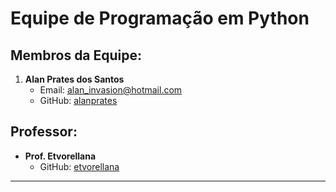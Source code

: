 # Equipe de Programação em Python

## Membros da Equipe:

1. **Alan Prates dos Santos**
   - Email: alan_invasion@hotmail.com
   - GitHub: [alanprates](https://github.com/alanprates)

## Professor:

- **Prof. Etvorellana**
  - GitHub: [etvorellana](https://github.com/etvorellana)

---


